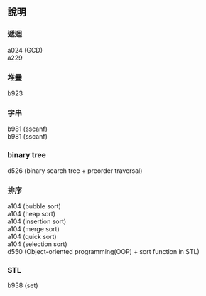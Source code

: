 ﻿## 說明

### 遞迴  
a024 (GCD)  
a229  


### 堆疊
b923  


### 字串
b981 (sscanf)  
b981 (sscanf)  


### binary tree
d526 (binary search tree + preorder traversal)  


### 排序
a104 (bubble sort)  
a104 (heap sort)  
a104 (insertion sort)  
a104 (merge sort)  
a104 (quick sort)  
a104 (selection sort)  
d550 (Object-oriented programming(OOP) + sort function in STL)  


### STL
b938 (set)  
